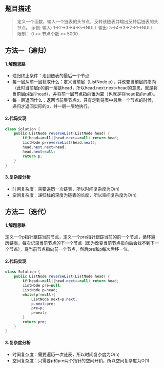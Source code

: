 ## 题目描述
> 定义一个函数，输入一个链表的头节点，反转该链表并输出反转后链表的头节点。
> 示例:
> 输入: 1->2->3->4->5->NULL 
> 输出: 5->4->3->2->1->NULL  
> 限制：
> 0 <= 节点个数 <= 5000
## 方法一（递归）
#### 1.解题思路

 - 递归终止条件：走到链表的最后一个节点
 - 每一层从前一层获取什么：定义当前层（ListNode p），并改变当前层的指向（此时当前层p的前一层是head，所以head.next.next=head的意思，就是将当前层p指向head），并将前一层节点指向置为空（也就是将head指向null）。
 - 每一层返回什么：返回当前层节点p，只有走到链表中最后一个节点的时候，递归才返回实际的p，并一层一层地执行。

#### 2.代码实现

```java
class Solution {
    public ListNode reverseList(ListNode head) {
        if(head==null||head.next==null) return head;
        ListNode p=reverseList(head.next);
        head.next.next=head;
        head.next=null;
        return p;
    }
}

```
#### 3.复杂度分析
 - 时间复杂度：需要遍历一次链表，所以时间复杂度为O(n)
 - 空间复杂度：递归栈的深度为链表的长度，所以空间复杂度为O(n)
## 方法二（迭代）
#### 1.解题思路
定义一个p指针跟踪当前节点，定义一个pre指针跟踪当前的前一个节点，循环遍历链表，每次记录当前节点的下一个节点（因为改变当前节点指向后会找不到下一个节点），将当前节点指向前一个节点，然后pre和p每次后移一位。
#### 2.代码实现

```java
class Solution {
    public ListNode reverseList(ListNode head) {
        if(head==null||head.next==null) return head;
        ListNode pre=null;
        ListNode p=head;
        while(p!=null){
            ListNode next=p.next;
            p.next=pre;
            pre=p;
            p=next;
        }
        return pre;
    }
}
```
#### 3.复杂度分析
 - 时间复杂度：需要遍历一次链表，所以时间复杂度为O(n)
 - 空间复杂度：只需要p和pre两个指针的空间开销，所以空间复杂度为O(1)
